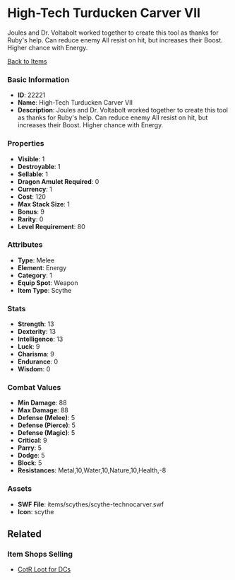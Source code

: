 # High-Tech Turducken Carver VII

Joules and Dr. Voltabolt worked together to create this tool as thanks for Ruby's help. Can reduce enemy All resist on hit, but increases their Boost. Higher chance with Energy.

[Back to Items](../items.md)

### Basic Information

- **ID**: 22221
- **Name**: High-Tech Turducken Carver VII
- **Description**: Joules and Dr. Voltabolt worked together to create this tool as thanks for Ruby&#039;s help. Can reduce enemy All resist on hit, but increases their Boost. Higher chance with Energy.

### Properties

- **Visible**: 1
- **Destroyable**: 1
- **Sellable**: 1
- **Dragon Amulet Required**: 0
- **Currency**: 1
- **Cost**: 120
- **Max Stack Size**: 1
- **Bonus**: 9
- **Rarity**: 0
- **Level Requirement**: 80

### Attributes

- **Type**: Melee
- **Element**: Energy
- **Category**: 1
- **Equip Spot**: Weapon
- **Item Type**: Scythe

### Stats

- **Strength**: 13
- **Dexterity**: 13
- **Intelligence**: 13
- **Luck**: 9
- **Charisma**: 9
- **Endurance**: 0
- **Wisdom**: 0

### Combat Values

- **Min Damage**: 88
- **Max Damage**: 88
- **Defense (Melee)**: 5
- **Defense (Pierce)**: 5
- **Defense (Magic)**: 5
- **Critical**: 9
- **Parry**: 5
- **Dodge**: 5
- **Block**: 5
- **Resistances**: Metal,10,Water,10,Nature,10,Health,-8

### Assets

- **SWF File**: items/scythes/scythe-technocarver.swf
- **Icon**: scythe

## Related

### Item Shops Selling

- [CotR Loot for DCs](../item-shops/820-cotr-loot-for-dcs.md)

